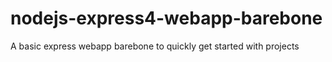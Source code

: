 # nodejs-express4-webapp-barebone
A basic express webapp barebone to quickly get started with projects
